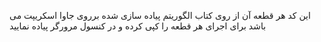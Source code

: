 این کد هر قطعه آن از روی کتاب الگوریتم پیاده سازی شده برروی جاوا اسکریپت می باشد
برای اجرای هر قطعه را کپی کرده و در کنسول مرورگر پیاده نمایید